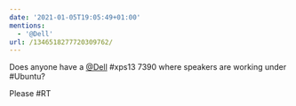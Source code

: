 ```yaml
---
date: '2021-01-05T19:05:49+01:00'
mentions:
  - '@Dell'
url: /1346518277720309762/
---
```

Does anyone have a [@Dell](https://twitter.com/@Dell) #xps13 7390 where speakers are working under #Ubuntu?

Please #RT
